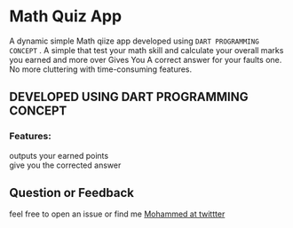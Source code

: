 # Math Quiz App

A dynamic simple Math qiize app developed using `DART PROGRAMMING CONCEPT`
. A simple that test your math skill and calculate your overall marks you earned and more over Gives You A correct answer for your faults one. No more cluttering with time-consuming features.

## DEVELOPED USING DART PROGRAMMING CONCEPT

### Features:

outputs your earned points \
give you the corrected answer 

## Question or Feedback

feel free to open an issue or find me [Mohammed at twittter](https://twitter.com/MohammedYezid5)
